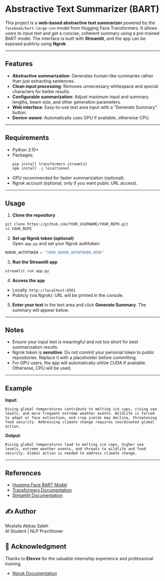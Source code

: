 
# Abstractive Text Summarizer (BART)

This project is a **web-based abstractive text summarizer** powered by the `facebook/bart-large-cnn` model from Hugging Face Transformers. It allows users to input text and get a concise, coherent summary using a pre-trained BART model. The interface is built with **Streamlit**, and the app can be exposed publicly using **Ngrok**.

---

## Features

- **Abstractive summarization**: Generates human-like summaries rather than just extracting sentences.
- **Clean input processing**: Removes unnecessary whitespace and special characters for better results.
- **Configurable summarization**: Adjust maximum input and summary lengths, beam size, and other generation parameters.
- **Web interface**: Easy-to-use text area input with a “Generate Summary” button.
- **Device-aware**: Automatically uses GPU if available, otherwise CPU.

---

## Requirements

- Python 3.10+
- Packages:  
  ```bash
  pip install transformers streamlit
  npm install -g localtunnel
  ```
- GPU recommended for faster summarization (optional).
- Ngrok account (optional, only if you want public URL access).

---

## Usage

1. **Clone the repository**  
```bash
git clone https://github.com/YOUR_USERNAME/YOUR_REPO.git
cd YOUR_REPO
```

2. **Set up Ngrok token (optional)**  
Open `app.py` and set your Ngrok authtoken:  
```python
NGROK_AUTHTOKEN = "YOUR_NGROK_AUTHTOKEN_HERE"
```

3. **Run the Streamlit app**  
```bash
streamlit run app.py
```

4. **Access the app**  
- Locally: `http://localhost:8501`  
- Publicly (via Ngrok): URL will be printed in the console.

5. **Enter your text** in the text area and click **Generate Summary**. The summary will appear below.

---

## Notes

- Ensure your input text is meaningful and not too short for best summarization results.
- Ngrok token is **sensitive**. Do not commit your personal token to public repositories. Replace it with a placeholder before committing.
- For GPU users, the app will automatically utilize CUDA if available. Otherwise, CPU will be used.

---

## Example

**Input:**  
```
Rising global temperatures contribute to melting ice caps, rising sea levels, and more frequent extreme weather events. Wildlife is forced to adapt or face extinction, and crop yields may decline, threatening food security. Addressing climate change requires coordinated global action.
```

**Output:**  
```
Rising global temperatures lead to melting ice caps, higher sea levels, extreme weather events, and threats to wildlife and food security. Global action is needed to address climate change.
```

---

## References

- [Hugging Face BART Model](https://huggingface.co/facebook/bart-large-cnn)
- [Transformers Documentation](https://huggingface.co/docs/transformers)
- [Streamlit Documentation](https://docs.streamlit.io/)

## ✍️ Author  
Mostafa Abbas Saleh  
AI Student | NLP Practitioner

## 🙏 Acknowledgment  
Thanks to **Elevvo** for the valuable internship experience and professional training.


- [Ngrok Documentation](https://ngrok.com/docs)
```
